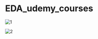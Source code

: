 # EDA_udemy_courses


![1](https://user-images.githubusercontent.com/83668026/142268708-98fcf1aa-1f87-4e1e-9254-78d28d7b58f7.png)

![2](https://user-images.githubusercontent.com/83668026/142268733-b068092f-3087-4c40-97d1-73f3bbe961a3.png)
